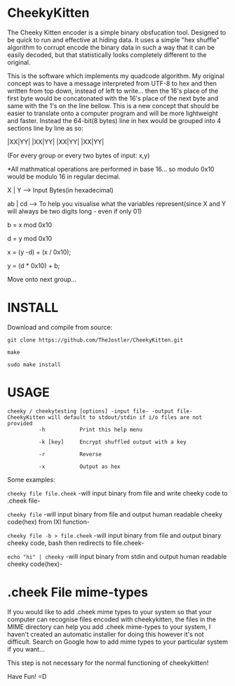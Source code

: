 # CheekyKitten
The Cheeky Kitten encoder is a simple binary obsfucation tool. Designed to be quick to run and effective at hiding data. It uses a simple "hex shuffle" algorithm to corrupt encode the binary data in such a way that it can be easily decoded, but that statistically looks completely different to the original.

This is the software which implements my quadcode algorithm. My original concept was to have a message interpreted from UTF-8 to hex and then written from top down, instead of left to write... then the 16's place of the first byte would be concatonated with the 16's place of the next byte and same with the 1's on the line bellow. This is a new concept that should be easier to translate onto a computer program and will be more lightweight and faster. Instead the 64-bit(8 bytes) line in hex would be grouped into 4 sections line by line as so:

|XX|YY| |XX|YY| |XX|YY| |XX|YY|

(For every group or every two bytes of input: x,y)

*All mathmatical operations are performed in base 16... so modulo 0x10 would be modulo 16 in regular decimal.

 X | Y --> Input Bytes(in hexadecimal)

ab | cd --> To help you visualise what the variables represent(since X and Y will always be two digits long - even if only 01)

b = x mod 0x10

d = y mod 0x10

x = (y -d) + (x / 0x10);

y = (d * 0x10) + b;

Move onto next group...

# INSTALL

Download and compile from source: 

`git clone https://github.com/TheJostler/CheekyKitten.git`

`make`

`sudo make install`


# USAGE
 
    cheeky / cheekytesting [options] -input file- -output file-
    CheekyKitten will default to stdout/stdin if i/o files are not provided
              -h           Print this help menu

              -k [key]     Encrypt shuffled output with a key

              -r           Reverse
 
              -x           Output as hex 
 
Some examples:

`cheeky file file.cheek`       -will input binary from file and write cheeky code to .cheek file-

`cheeky file`                  -will input binary from file and output human readable cheeky code(hex) from IXI function-

`cheeky file -b > file.cheek`  -will input binary from file and output binary cheeky code, bash then redirects to file.cheek-

`echo "hi" | cheeky`           -will input binary from stdin and output human readable cheeky code(hex)-

# .cheek File mime-types

If you would like to add .cheek mime types to your system so that your computer can recognise files encoded with cheekykitten, the files in the MIME directory can help you add .cheek mime-types to your system, I haven't created an automatic installer for doing this however it's not difficult. Search on Google how to add mime types to your particular system if you want...

This step is not necessary for the normal functioning of cheekykitten!

Have Fun! =D
